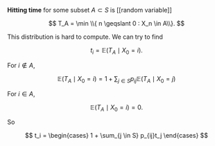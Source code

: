 **Hitting time** for some subset $A \subset S$ is [[random variable]]

$$
T_A = \min \\{ n \geqslant 0 : X_n \in A\\}.
$$

This distribution is hard to compute. We can try to find

$$
t_i = \mathbb{E}(T_A \mid X_0 = i).
$$

For $i \not\in A$,

$$
\mathbb{E}(T_A \mid X_0 = i) = 1 + \sum_{j \in S} p_{ij}\mathbb{E}(T_A \mid X_0 = j)
$$

For $i \in A$,

$$
\mathbb{E}(T_A \mid X_0 = i) = 0.
$$

So

$$
t_i = \begin{cases} 1 + \sum_{j \in S} p_{ij}t_j \end{cases}
$$